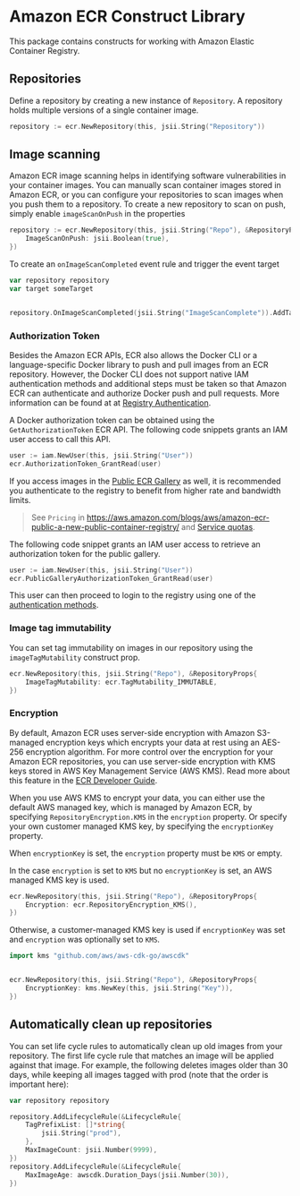 # Amazon ECR Construct Library

This package contains constructs for working with Amazon Elastic Container Registry.

## Repositories

Define a repository by creating a new instance of `Repository`. A repository
holds multiple versions of a single container image.

```go
repository := ecr.NewRepository(this, jsii.String("Repository"))
```

## Image scanning

Amazon ECR image scanning helps in identifying software vulnerabilities in your container images. You can manually scan container images stored in Amazon ECR, or you can configure your repositories to scan images when you push them to a repository. To create a new repository to scan on push, simply enable `imageScanOnPush` in the properties

```go
repository := ecr.NewRepository(this, jsii.String("Repo"), &RepositoryProps{
	ImageScanOnPush: jsii.Boolean(true),
})
```

To create an `onImageScanCompleted` event rule and trigger the event target

```go
var repository repository
var target someTarget


repository.OnImageScanCompleted(jsii.String("ImageScanComplete")).AddTarget(target)
```

### Authorization Token

Besides the Amazon ECR APIs, ECR also allows the Docker CLI or a language-specific Docker library to push and pull
images from an ECR repository. However, the Docker CLI does not support native IAM authentication methods and
additional steps must be taken so that Amazon ECR can authenticate and authorize Docker push and pull requests.
More information can be found at at [Registry Authentication](https://docs.aws.amazon.com/AmazonECR/latest/userguide/Registries.html#registry_auth).

A Docker authorization token can be obtained using the `GetAuthorizationToken` ECR API. The following code snippets
grants an IAM user access to call this API.

```go
user := iam.NewUser(this, jsii.String("User"))
ecr.AuthorizationToken_GrantRead(user)
```

If you access images in the [Public ECR Gallery](https://gallery.ecr.aws/) as well, it is recommended you authenticate to the registry to benefit from
higher rate and bandwidth limits.

> See `Pricing` in https://aws.amazon.com/blogs/aws/amazon-ecr-public-a-new-public-container-registry/ and [Service quotas](https://docs.aws.amazon.com/AmazonECR/latest/public/public-service-quotas.html).

The following code snippet grants an IAM user access to retrieve an authorization token for the public gallery.

```go
user := iam.NewUser(this, jsii.String("User"))
ecr.PublicGalleryAuthorizationToken_GrantRead(user)
```

This user can then proceed to login to the registry using one of the [authentication methods](https://docs.aws.amazon.com/AmazonECR/latest/public/public-registries.html#public-registry-auth).

### Image tag immutability

You can set tag immutability on images in our repository using the `imageTagMutability` construct prop.

```go
ecr.NewRepository(this, jsii.String("Repo"), &RepositoryProps{
	ImageTagMutability: ecr.TagMutability_IMMUTABLE,
})
```

### Encryption

By default, Amazon ECR uses server-side encryption with Amazon S3-managed encryption keys which encrypts your data at rest using an AES-256 encryption algorithm. For more control over the encryption for your Amazon ECR repositories, you can use server-side encryption with KMS keys stored in AWS Key Management Service (AWS KMS). Read more about this feature in the [ECR Developer Guide](https://docs.aws.amazon.com/AmazonECR/latest/userguide/encryption-at-rest.html).

When you use AWS KMS to encrypt your data, you can either use the default AWS managed key, which is managed by Amazon ECR, by specifying `RepositoryEncryption.KMS` in the `encryption` property. Or specify your own customer managed KMS key, by specifying the `encryptionKey` property.

When `encryptionKey` is set, the `encryption` property must be `KMS` or empty.

In the case `encryption` is set to `KMS` but no `encryptionKey` is set, an AWS managed KMS key is used.

```go
ecr.NewRepository(this, jsii.String("Repo"), &RepositoryProps{
	Encryption: ecr.RepositoryEncryption_KMS(),
})
```

Otherwise, a customer-managed KMS key is used if `encryptionKey` was set and `encryption` was optionally set to `KMS`.

```go
import kms "github.com/aws/aws-cdk-go/awscdk"


ecr.NewRepository(this, jsii.String("Repo"), &RepositoryProps{
	EncryptionKey: kms.NewKey(this, jsii.String("Key")),
})
```

## Automatically clean up repositories

You can set life cycle rules to automatically clean up old images from your
repository. The first life cycle rule that matches an image will be applied
against that image. For example, the following deletes images older than
30 days, while keeping all images tagged with prod (note that the order
is important here):

```go
var repository repository

repository.AddLifecycleRule(&LifecycleRule{
	TagPrefixList: []*string{
		jsii.String("prod"),
	},
	MaxImageCount: jsii.Number(9999),
})
repository.AddLifecycleRule(&LifecycleRule{
	MaxImageAge: awscdk.Duration_Days(jsii.Number(30)),
})
```
